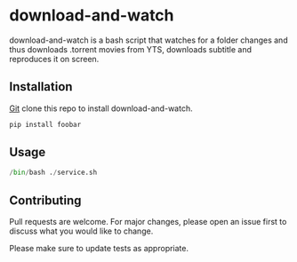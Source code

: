 # download-and-watch

download-and-watch is a bash script that watches for a folder changes and thus downloads .torrent movies from YTS, downloads subtitle and reproduces it on screen. 

## Installation

[Git](https://github.com/) clone this repo to install download-and-watch.

```bash
pip install foobar
```

## Usage

```python
/bin/bash ./service.sh
```

## Contributing
Pull requests are welcome. For major changes, please open an issue first to discuss what you would like to change.

Please make sure to update tests as appropriate.
